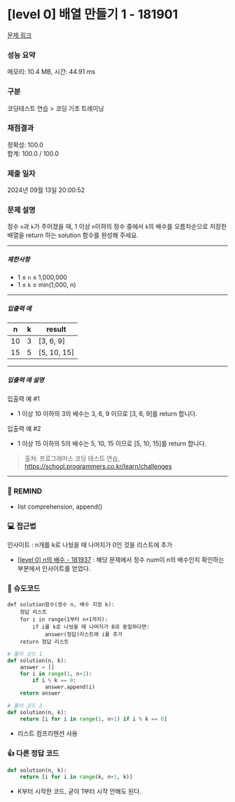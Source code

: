 # [level 0] 배열 만들기 1 - 181901 

[문제 링크](https://school.programmers.co.kr/learn/courses/30/lessons/181901) 

### 성능 요약

메모리: 10.4 MB, 시간: 44.91 ms

### 구분

코딩테스트 연습 > 코딩 기초 트레이닝

### 채점결과

정확성: 100.0<br/>합계: 100.0 / 100.0

### 제출 일자

2024년 09월 13일 20:00:52

### 문제 설명

<p>정수 <code>n</code>과 <code>k</code>가 주어졌을 때, 1 이상 <code>n</code>이하의 정수 중에서 <code>k</code>의 배수를 오름차순으로 저장한 배열을 return 하는 solution 함수를 완성해 주세요.</p>

<hr>

<h5>제한사항</h5>

<ul>
<li>1 ≤ <code>n</code> ≤ 1,000,000</li>
<li>1 ≤ <code>k</code> ≤ min(1,000, n)</li>
</ul>

<hr>

<h5>입출력 예</h5>
<table class="table">
        <thead><tr>
<th>n</th>
<th>k</th>
<th>result</th>
</tr>
</thead>
        <tbody><tr>
<td>10</td>
<td>3</td>
<td>[3, 6, 9]</td>
</tr>
<tr>
<td>15</td>
<td>5</td>
<td>[5, 10, 15]</td>
</tr>
</tbody>
      </table>
<hr>

<h5>입출력 예 설명</h5>

<p>입출력 예 #1</p>

<ul>
<li>1 이상 10 이하의 3의 배수는 3, 6, 9 이므로 [3, 6, 9]를 return 합니다.</li>
</ul>

<p>입출력 예 #2</p>

<ul>
<li>1 이상 15 이하의 5의 배수는 5, 10, 15 이므로 [5, 10, 15]를 return 합니다.</li>
</ul>


> 출처: 프로그래머스 코딩 테스트 연습, https://school.programmers.co.kr/learn/challenges
---
### 🤔 REMIND
- list comprehension, append()

### 💻 접근법
인사이트 : n개를 k로 나눴을 때 나머지가 0인 것을 리스트에 추가
- [[level 0] n의 배수 - 181937](https://github.com/junhyeong7788/Python-Problem-Solving/tree/8182ed529cfacbf3700c39a5c34961cd3a609a56/%ED%94%84%EB%A1%9C%EA%B7%B8%EB%9E%98%EB%A8%B8%EC%8A%A4/0/181937.%E2%80%85n%EC%9D%98%E2%80%85%EB%B0%B0%EC%88%98) : 해당 문제에서 정수 num이 n의 배수인지 확인하는 부분에서 인사이트를 얻었다.

### 📝 슈도코드
```
def solution함수(정수 n, 배수 지정 k):
    정답 리스트
    for i in range(1부터 n+1까지):
        if i를 k로 나눴을 때 나머지가 0과 동일하다면:
            answer(정답)리스트에 i를 추가
    return 정답 리스트
```
```python
# 풀이 코드 1
def solution(n, k):
    answer = []
    for i in range(1, n+1):
        if i % k == 0:
            answer.append(i)
    return answer
```
```python
# 풀이 코드 2 
def solution(n, k):
    return [i for i in range(1, n+1) if i % k == 0]
```
- 리스트 컴프리헨션 사용
### 👍 다른 정답 코드
```python
def solution(n, k):
    return [i for i in range(k, n+1, k)]
```
- K부터 시작한 코드, 굳이 1부터 시작 안해도 된다.
    
